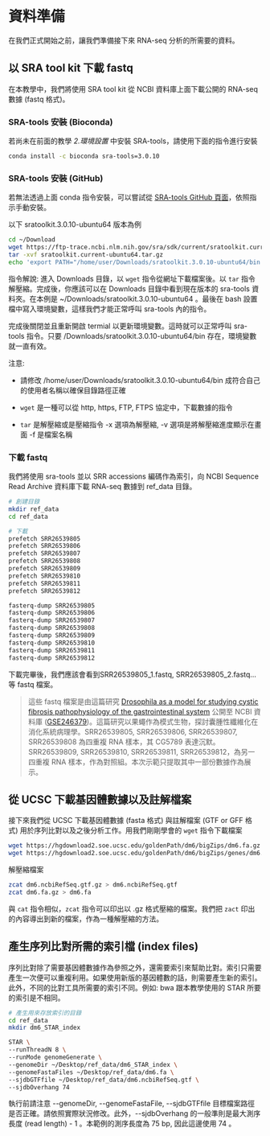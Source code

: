 # 資料準備

在我們正式開始之前，讓我們準備接下來 RNA-seq 分析的所需要的資料。

## 以 SRA tool kit 下載 fastq

在本教學中，我們將使用 SRA tool kit 從 NCBI 資料庫上面下載公開的 RNA-seq 數據 (fastq 格式)。

### SRA-tools 安裝 (Bioconda)

若尚未在前面的教學 *2.環境設置* 中安裝 SRA-tools，請使用下面的指令進行安裝 
```bash
conda install -c bioconda sra-tools=3.0.10
```

### SRA-tools 安裝 (GitHub)

若無法透過上面 conda 指令安裝，可以嘗試從 [SRA-tools GitHub 頁面](https://github.com/ncbi/sra-tools/wiki/01.-Downloading-SRA-Toolkit)，依照指示手動安裝。

以下 sratoolkit.3.0.10-ubuntu64 版本為例
```bash
cd ~/Download
wget https://ftp-trace.ncbi.nlm.nih.gov/sra/sdk/current/sratoolkit.current-ubuntu64.tar.gz
tar -xvf sratoolkit.current-ubuntu64.tar.gz
echo 'export PATH="/home/user/Downloads/sratoolkit.3.0.10-ubuntu64/bin:$PATH"' >> ~/.bashrc
```
指令解說: 進入 Downloads 目錄，以 `wget` 指令從網址下載檔案後。以 `tar` 指令解壓縮。完成後，你應該可以在 Downloads 目錄中看到現在版本的 sra-tools 資料夾。在本例是 ~/Downloads/sratoolkit.3.0.10-ubuntu64 。最後在 bash 設置檔中寫入環境變數，這樣我們才能正常呼叫 sra-tools 內的指令。

完成後關閉並且重新開啟 termial 以更新環境變數。這時就可以正常呼叫 sra-tools 指令。只要 /Downloads/sratoolkit.3.0.10-ubuntu64/bin 存在，環境變數就一直有效。

注意: 

- 請修改 /home/user/Downloads/sratoolkit.3.0.10-ubuntu64/bin 成符合自己的使用者名稱以確保目錄路徑正確

- `wget` 是一種可以從 http, https, FTP, FTPS 協定中，下載數據的指令

- `tar` 是解壓縮或是壓縮指令 -x 選項為解壓縮, -v 選項是將解壓縮進度顯示在畫面 -f 是檔案名稱

### 下載 fastq

我們將使用 sra-tools 並以 SRR accessions 編碼作為索引，向 NCBI Sequence Read Archive 資料庫下載 RNA-seq 數據到 ref_data 目錄。
```bash
# 創建目錄
mkdir ref_data
cd ref_data

# 下載
prefetch SRR26539805
prefetch SRR26539806
prefetch SRR26539807
prefetch SRR26539808
prefetch SRR26539809
prefetch SRR26539810
prefetch SRR26539811
prefetch SRR26539812

fasterq-dump SRR26539805
fasterq-dump SRR26539806
fasterq-dump SRR26539807
fasterq-dump SRR26539808
fasterq-dump SRR26539809
fasterq-dump SRR26539810
fasterq-dump SRR26539811
fasterq-dump SRR26539812
```
下載完畢後，我們應該會看到SRR26539805_1.fastq, SRR26539805_2.fastq...等 fastq 檔案。

> 這些 fastq 檔案是由這篇研究 [Drosophila as a model for studying cystic fibrosis pathophysiology of the gastrointestinal system](https://pubmed.ncbi.nlm.nih.gov/32345720/) 公開至 NCBI 資料庫 ([GSE246379](https://www.ncbi.nlm.nih.gov/geo/query/acc.cgi?acc=GSE246379))。這篇研究以果蠅作為模式生物，探討囊腫性纖維化在消化系統病理學。SRR26539805, SRR26539806, SRR26539807, SRR26539808 為四重複 RNA 樣本，其 CG5789 表達沉默。SRR26539809, SRR26539810, SRR26539811, SRR26539812，為另一四重複 RNA 樣本，作為對照組。本次示範只提取其中一部份數據作為展示。


## 從 UCSC 下載基因體數據以及註解檔案

接下來我們從 UCSC 下載基因體數據 (fasta 格式) 與註解檔案 (GTF or GFF 格式) 用於序列比對以及之後分析工作。用我們剛剛學會的 `wget` 指令下載檔案
```bash
wget https://hgdownload2.soe.ucsc.edu/goldenPath/dm6/bigZips/dm6.fa.gz
wget https://hgdownload2.soe.ucsc.edu/goldenPath/dm6/bigZips/genes/dm6.ensGene.gtf.gz
```

解壓縮檔案
```bash
zcat dm6.ncbiRefSeq.gtf.gz > dm6.ncbiRefSeq.gtf
zcat dm6.fa.gz > dm6.fa
```
與 `cat` 指令相似，`zcat` 指令可以印出以 .gz 格式壓縮的檔案。我們把 `zact` 印出的內容導出到新的檔案，作為一種解壓縮的方法。

## 產生序列比對所需的索引檔 (index files)

序列比對除了需要基因體數據作為參照之外，還需要索引來幫助比對。索引只需要產生一次便可以重複利用。如果使用新版的基因體數的話，則需要產生新的索引。此外，不同的比對工具所需要的索引不同。例如: bwa 跟本教學使用的 STAR 所要的索引是不相同。
```bash
# 產生用來存放索引的目錄
cd ref_data
mkdir dm6_STAR_index

STAR \
--runThreadN 8 \
--runMode genomeGenerate \
--genomeDir ~/Desktop/ref_data/dm6_STAR_index \
--genomeFastaFiles ~/Desktop/ref_data/dm6.fa \
--sjdbGTFfile ~/Desktop/ref_data/dm6.ncbiRefSeq.gtf \
--sjdbOverhang 74
```
執行前請注意 --genomeDir, --genomeFastaFile, --sjdbGTFfile 目標檔案路徑是否正確。請依照實際狀況修改。此外，--sjdbOverhang 的一般準則是最大測序長度 (read length) - 1 。本範例的測序長度為 75 bp, 因此這邊使用 74 。 